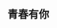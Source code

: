 <html>
  <head>
     <title>we rock the world</title>
  </head>
  <body>
      <h2>青春有你</h2>
  </body>
</html>
